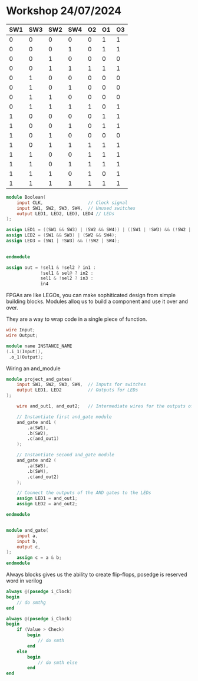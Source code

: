 # Workshop 24/07/2024

| SW1 | SW3 | SW2 | SW4 | O2  | O1  | O3  |
| --- | --- | --- | --- | --- | --- | --- |
| 0   | 0   | 0   | 0   | 0   | 1   | 1   |
| 0   | 0   | 0   | 1   | 0   | 1   | 1   |
| 0   | 0   | 1   | 0   | 0   | 0   | 0   |
| 0   | 0   | 1   | 1   | 1   | 1   | 1   |
| 0   | 1   | 0   | 0   | 0   | 0   | 0   |
| 0   | 1   | 0   | 1   | 0   | 0   | 0   |
| 0   | 1   | 1   | 0   | 0   | 0   | 0   |
| 0   | 1   | 1   | 1   | 1   | 0   | 1   |
| 1   | 0   | 0   | 0   | 0   | 1   | 1   |
| 1   | 0   | 0   | 1   | 0   | 1   | 1   |
| 1   | 0   | 1   | 0   | 0   | 0   | 0   |
| 1   | 0   | 1   | 1   | 1   | 1   | 1   |
| 1   | 1   | 0   | 0   | 1   | 1   | 1   |
| 1   | 1   | 0   | 1   | 1   | 1   | 1   |
| 1   | 1   | 1   | 0   | 1   | 0   | 1   |
| 1   | 1   | 1   | 1   | 1   | 1   | 1   |

``` Verilog
module Boolean(
    input CLK,                 // Clock signal
    input SW1, SW2, SW3, SW4,  // Unused switches
    output LED1, LED2, LED3, LED4 // LEDs
);

assign LED1 = ((SW1 && SW3) | (SW2 && SW4)) | ((SW1 | !SW3) && (!SW2 | SW4));
assign LED2 = (SW1 && SW3) | (SW2 && SW4);
assign LED3 = (SW1 | !SW3) && (!SW2 | SW4);

   
endmodule
```

``` Verilog Multiplexer
assign out = !sel1 & !sel2 ? in1 : 
             !sel1 & sel@ ? in2 : 
             sel1 & !sel2 ? in3 :
             in4  
```

FPGAs are like LEGOs, you can make sophiticated design from simple building blocks.
Modules alloq us to build a component and use it over and over.

They are a way to wrap code in a single piece of function.

``` Verilog
wire Input; 
wire Output; 

module name INSTANCE_NAME 
(.i_1(Input)),
 .o_1(Output);
```

Wiring an and_module

``` Verilog
module project_and_gates(
    input SW1, SW2, SW3, SW4,  // Inputs for switches
    output LED1, LED2          // Outputs for LEDs
);

    wire and_out1, and_out2;   // Intermediate wires for the outputs of AND gates

    // Instantiate first and_gate module
    and_gate and1 (
        .a(SW1),
        .b(SW2),
        .c(and_out1)
    );

    // Instantiate second and_gate module
    and_gate and2 (
        .a(SW3),
        .b(SW4),
        .c(and_out2)
    );

    // Connect the outputs of the AND gates to the LEDs
    assign LED1 = and_out1;
    assign LED2 = and_out2;

endmodule


module and_gate(
    input a, 
    input b, 
    output c,
);
    assign c = a & b;
endmodule

```

Always blocks gives us the ability to create flip-flops,
posedge is reserved word in verilog

```Verilog
always @(posedge i_Clock)
begin 
    // do smthg
end
```

```Verilog
always @(posedge i_Clock)
begin 
    if (Value > Check)
        begin 
            // do smth
        end
    else
        begin
            // do smth else
        end
end
```